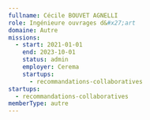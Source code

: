 ```yaml
---
fullname: Cécile BOUVET AGNELLI
role: Ingénieure ouvrages d&#x27;art
domaine: Autre
missions:
  - start: 2021-01-01
    end: 2023-10-01
    status: admin
    employer: Cerema
    startups:
      - recommandations-collaboratives
startups:
  - recommandations-collaboratives
memberType: autre
---
```

